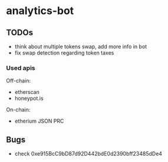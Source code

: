 # analytics-bot

## TODOs

- think about multiple tokens swap, add more info in bot
- fix swap detection regarding token taxes


### Used apis

Off-chain:
- etherscan
- honeypot.is

On-chain:
- etherium JSON PRC


## Bugs

- check 0xe915BcC9bD87d92D442bdE0d2390bff23485dDe4
